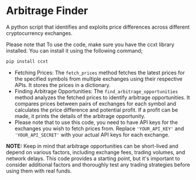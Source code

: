 # Arbitrage Finder

A python script that identifies and exploits price differences across different cryptocurrency exchanges.


Please note that To use the code, make sure you have the ccxt library installed. You can install it using the following command;

```bash
pip install ccxt
```

- Fetching Prices: The ```fetch_prices``` method fetches the latest prices for the specified symbols from multiple exchanges using their respective APIs. It stores the prices in a dictionary.
- Finding Arbitrage Opportunities: The ```find_arbitrage_opportunities``` method analyzes the fetched prices to identify arbitrage opportunities. It compares prices between pairs of exchanges for each symbol and calculates the price difference and potential profit. If a profit can be made, it prints the details of the arbitrage opportunity.
- Please note that to use this code, you need to have API keys for the exchanges you wish to fetch prices from. Replace ```'YOUR_API_KEY'``` and ```'YOUR_API_SECRET'``` with your actual API keys for each exchange.

__NOTE:__ Keep in mind that arbitrage opportunities can be short-lived and depend on various factors, including exchange fees, trading volumes, and network delays. This code provides a starting point, but it's important to consider additional factors and thoroughly test any trading strategies before using them with real funds.
